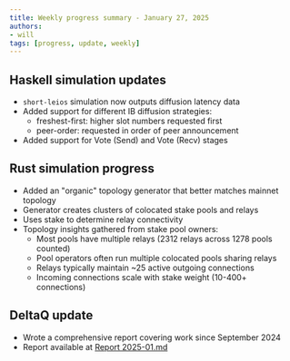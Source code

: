 ```yaml
---
title: Weekly progress summary - January 27, 2025
authors:
- will
tags: [progress, update, weekly]
---
```


## Haskell simulation updates

- `short-leios` simulation now outputs diffusion latency data
- Added support for different IB diffusion strategies:
  - freshest-first: higher slot numbers requested first
  - peer-order: requested in order of peer announcement
- Added support for Vote (Send) and Vote (Recv) stages

## Rust simulation progress

- Added an "organic" topology generator that better matches mainnet topology
- Generator creates clusters of colocated stake pools and relays
- Uses stake to determine relay connectivity
- Topology insights gathered from stake pool owners:
  - Most pools have multiple relays (2312 relays across 1278 pools counted)
  - Pool operators often run multiple colocated pools sharing relays
  - Relays typically maintain ~25 active outgoing connections
  - Incoming connections scale with stake weight (10-400+ connections)

## DeltaQ update

- Wrote a comprehensive report covering work since September 2024
- Report available at [Report 2025-01.md](./delta_q/docs/Report%202025-01.md)
